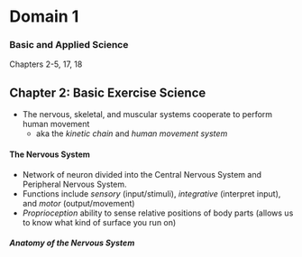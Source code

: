 # Domain 1

### Basic and Applied Science

Chapters 2-5, 17, 18

## Chapter 2: Basic Exercise Science

- The nervous, skeletal, and muscular systems cooperate to perform human movement
  - aka the _kinetic chain_ and _human movement system_

#### The Nervous System

- Network of neuron divided into the Central Nervous System and Peripheral Nervous System. 
- Functions include _sensory_ (input/stimuli), _integrative_ (interpret input), and _motor_ (output/movement)
- _Proprioception_ ability to sense relative positions of body parts (allows us to know what kind of surface you run on)

##### Anatomy of the Nervous System
